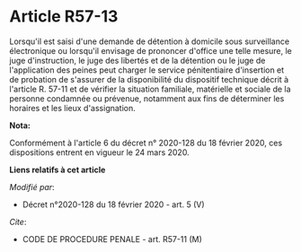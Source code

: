 # Article R57-13

Lorsqu'il est saisi d'une demande de détention à domicile sous surveillance électronique ou lorsqu'il envisage de prononcer
d'office une telle mesure, le juge d'instruction, le juge des libertés et de la détention ou le juge de l'application des
peines peut charger le service pénitentiaire d'insertion et de probation de s'assurer de la disponibilité du dispositif
technique décrit à l'article R. 57-11 et de vérifier la situation familiale, matérielle et sociale de la personne condamnée
ou prévenue, notamment aux fins de déterminer les horaires et les lieux d'assignation.

**Nota:**

Conformément à l'article 6 du décret n° 2020-128 du 18 février 2020, ces dispositions entrent en vigueur le 24 mars 2020.

**Liens relatifs à cet article**

_Modifié par_:

  - Décret n°2020-128 du 18 février 2020 - art. 5 (V)

_Cite_:

  - CODE DE PROCEDURE PENALE - art. R57-11 (M)
